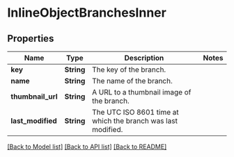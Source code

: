 # InlineObjectBranchesInner

## Properties

Name | Type | Description | Notes
------------ | ------------- | ------------- | -------------
**key** | **String** | The key of the branch. | 
**name** | **String** | The name of the branch. | 
**thumbnail_url** | **String** | A URL to a thumbnail image of the branch. | 
**last_modified** | **String** | The UTC ISO 8601 time at which the branch was last modified. | 

[[Back to Model list]](../README.md#documentation-for-models) [[Back to API list]](../README.md#documentation-for-api-endpoints) [[Back to README]](../README.md)


